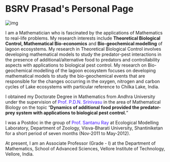# BSRV Prasad's Personal Page

![img](https://bsrvp.files.wordpress.com/2018/10/img_20170708_121606925_cropped.jpg?w=165)

I am a Mathematician who is fascinated by the applications of Mathematics to real-life problems. My research interests include **Theoretical Biological Control, Mathematical Bio-economics** and **Bio-geochemical modelling** of lagoon ecosystems. My research in Theoretical Biological Control involves developing mathematical models to study the predator-pest interactions in the presence of additional/alternative food to predators and controllability aspects with applications to biological pest control. My research on Bio-geochemical modelling of the lagoon ecosystem focuses on developing mathematical models to study the bio-geochemical events that are responsible for the changes occurring in the oxygen, nitrogen and carbon cycles of Lake ecosystems with particular reference to Chilka Lake, India.

I obtained my Doctorate Degree in Mathematics from Andhra University under the supervision of <span style="color: #4112ff">Prof. P.D.N. Srinivasu</span> in the area of Mathematical Biology on the topic “**Dynamics of additional food provided the predator-prey system with applications to biological pest control.**”

I was a Postdoc in the group of <span style="color: #4112ff">Prof. Santanu Ray</span> at Ecological Modelling Laboratory, Department of Zoology, Visva-Bharati University, Shantiniketan for a short period of seven months (Nov-2011 to May-2012).

At present, I am an Associate Professor (Grade - I) at the Department of Mathematics, School of Advanced Sciences, Vellore Institute of Technology, Vellore, India.

